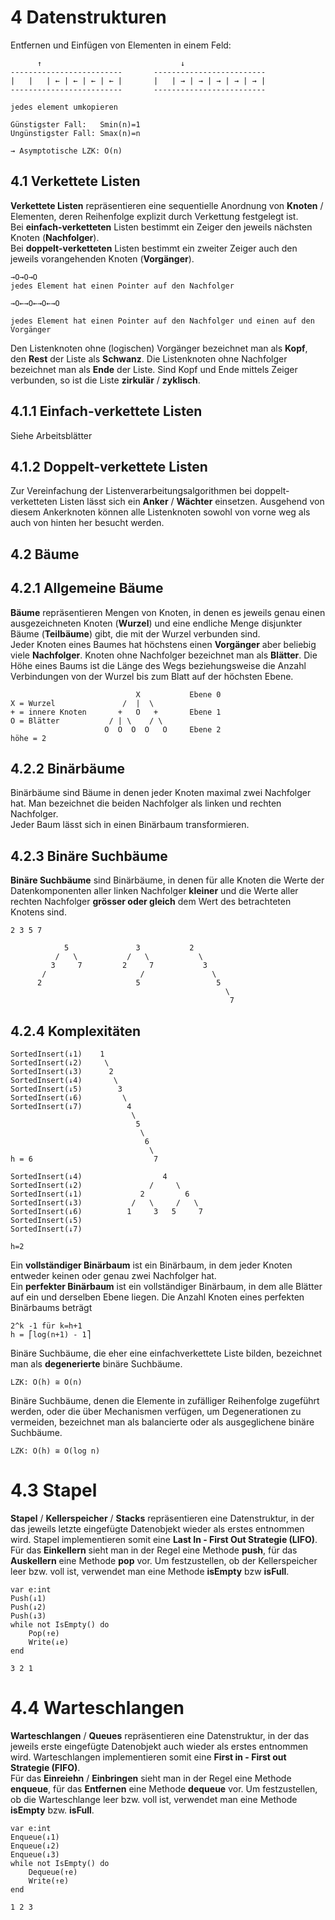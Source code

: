 4 Datenstrukturen
=================
Entfernen und Einfügen von Elementen in einem Feld:

          ↑                               ↓
    -------------------------       -------------------------
    |   |   | ← | ← | ← | ← |       |   | → | → | → | → | → |
    -------------------------       -------------------------
    
    jedes element umkopieren

    Günstigster Fall:   Smin(n)=1
    Ungünstigster Fall: Smax(n)=n
    
    → Asymptotische LZK: O(n)
    
4.1 Verkettete Listen
---------------------
**Verkettete Listen** repräsentieren eine sequentielle Anordnung von **Knoten** / Elementen, deren Reihenfolge explizit durch Verkettung festgelegt ist.  
Bei **einfach-verketteten** Listen bestimmt ein Zeiger den jeweils nächsten Knoten (**Nachfolger**).  
Bei **doppelt-verketteten** Listen bestimmt ein zweiter Zeiger auch den jeweils vorangehenden Knoten (**Vorgänger**).

    →O→O→O
    jedes Element hat einen Pointer auf den Nachfolger
    
    →O←→O←→O←→O
    
    jedes Element hat einen Pointer auf den Nachfolger und einen auf den Vorgänger
    
Den Listenknoten ohne (logischen) Vorgänger bezeichnet man als **Kopf**, den **Rest** der Liste als **Schwanz**. Die Listenknoten ohne Nachfolger bezeichnet man als **Ende** der Liste. Sind Kopf und Ende mittels Zeiger verbunden, so ist die Liste **zirkulär** / **zyklisch**.

4.1.1 Einfach-verkettete Listen
-------------------------------
Siehe Arbeitsblätter

4.1.2 Doppelt-verkettete Listen
-------------------------------
Zur Vereinfachung der Listenverarbeitungsalgorithmen bei doppelt-verketteten Listen lässt sich ein **Anker** / **Wächter** einsetzen. Ausgehend von diesem Ankerknoten können alle Listenknoten sowohl von vorne weg als auch von hinten her besucht werden.

4.2 Bäume
---------
4.2.1 Allgemeine Bäume
----------------------
**Bäume** repräsentieren Mengen von Knoten, in denen es jeweils genau einen ausgezeichneten Knoten (**Wurzel**) und eine endliche Menge disjunkter Bäume (**Teilbäume**) gibt, die mit der Wurzel verbunden sind.  
Jeder Knoten eines Baumes hat höchstens einen **Vorgänger** aber beliebig viele **Nachfolger**. Knoten ohne Nachfolger bezeichnet man als **Blätter**. Die Höhe eines Baums ist die Länge des Wegs beziehungsweise die Anzahl Verbindungen von der Wurzel bis zum Blatt auf der höchsten Ebene.

                                X           Ebene 0
    X = Wurzel               /  |  \        
    + = innere Knoten       +   O   +       Ebene 1
    O = Blätter           / | \    / \
                         O  O  O  O   O     Ebene 2
    höhe = 2

4.2.2 Binärbäume
----------------
Binärbäume sind Bäume in denen jeder Knoten maximal zwei Nachfolger hat. Man bezeichnet die beiden Nachfolger als linken und rechten Nachfolger.  
Jeder Baum lässt sich in einen Binärbaum transformieren.

4.2.3 Binäre Suchbäume
----------------------
**Binäre Suchbäume** sind Binärbäume, in denen für alle Knoten die Werte der Datenkomponenten aller linken Nachfolger **kleiner** und die Werte aller rechten Nachfolger **grösser oder gleich** dem Wert des betrachteten Knotens sind.

    2 3 5 7
    
                5               3           2
              /   \           /   \           \
             3     7         2     7           3
           /                     /               \
          2                     5                 5
                                                    \
                                                     7

4.2.4 Komplexitäten
-------------------

    SortedInsert(↓1)    1
    SortedInsert(↓2)     \
    SortedInsert(↓3)      2
    SortedInsert(↓4)       \
    SortedInsert(↓5)        3
    SortedInsert(↓6)         \
    SortedInsert(↓7)          4
                               \
                                5
                                 \
                                  6
                                   \
    h = 6                           7
    
    SortedInsert(↓4)                  4
    SortedInsert(↓2)               /     \
    SortedInsert(↓1)             2         6
    SortedInsert(↓3)           /   \     /   \
    SortedInsert(↓6)          1     3   5     7
    SortedInsert(↓5)
    SortedInsert(↓7)
    
    h=2

Ein **vollständiger Binärbaum** ist ein Binärbaum, in dem jeder Knoten entweder keinen oder genau zwei Nachfolger hat.  
Ein **perfekter Binärbaum** ist ein vollständiger Binärbaum, in dem alle Blätter auf ein und derselben Ebene liegen. Die Anzahl Knoten eines perfekten Binärbaums beträgt 

    2^k -1 für k=h+1
    h = ⎡log(n+1) - 1⎤

Binäre Suchbäume, die eher eine einfachverkettete Liste bilden, bezeichnet man als **degenerierte** binäre Suchbäume.

    LZK: O(h) ≅ O(n)

Binäre Suchbäume, denen die Elemente in zufälliger Reihenfolge zugeführt werden, oder die über Mechanismen verfügen, um Degenerationen zu vermeiden, bezeichnet man als balancierte oder als ausgeglichene binäre Suchbäume.
    
    LZK: O(h) ≅ O(log n)
    
4.3 Stapel
==========

**Stapel** / **Kellerspeicher** / **Stacks** repräsentieren eine Datenstruktur, in der das jeweils letzte eingefügte Datenobjekt wieder als erstes entnommen wird. Stapel implementieren somit eine **Last In - First Out Strategie (LIFO)**.  
Für das **Einkellern** sieht man in der Regel eine Methode **push**, für das **Auskellern** eine Methode **pop** vor. Um festzustellen, ob der Kellerspeicher leer bzw. voll ist, verwendet man eine Methode **isEmpty** bzw **isFull**.

    var e:int
    Push(↓1)
    Push(↓2)
    Push(↓3)
    while not IsEmpty() do
        Pop(↑e)
        Write(↓e)
    end
    
    3 2 1

4.4 Warteschlangen
==================

**Warteschlangen** / **Queues** repräsentieren eine Datenstruktur, in der das jeweils erste eingefügte Datenobjekt auch wieder als erstes entnommen wird. Warteschlangen implementieren somit eine **First in - First out Strategie (FIFO)**.  
Für das **Einreiehn** / **Einbringen** sieht man in der Regel eine Methode **enqueue**, für das **Entfernen** eine Methode **dequeue** vor. Um festzustellen, ob die Warteschlange leer bzw. voll ist, verwendet man eine Methode **isEmpty** bzw. **isFull**.

    var e:int
    Enqueue(↓1)
    Enqueue(↓2)
    Enqueue(↓3)
    while not IsEmpty() do
        Dequeue(↑e)
        Write(↑e)
    end
    
    1 2 3
    